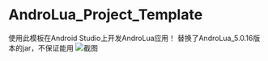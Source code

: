 # AndroLua_Project_Template
使用此模板在Android Studio上开发AndroLua应用！
替换了AndroLua_5.0.16版本的jar，不保证能用
![截图](/screenshot.png)
